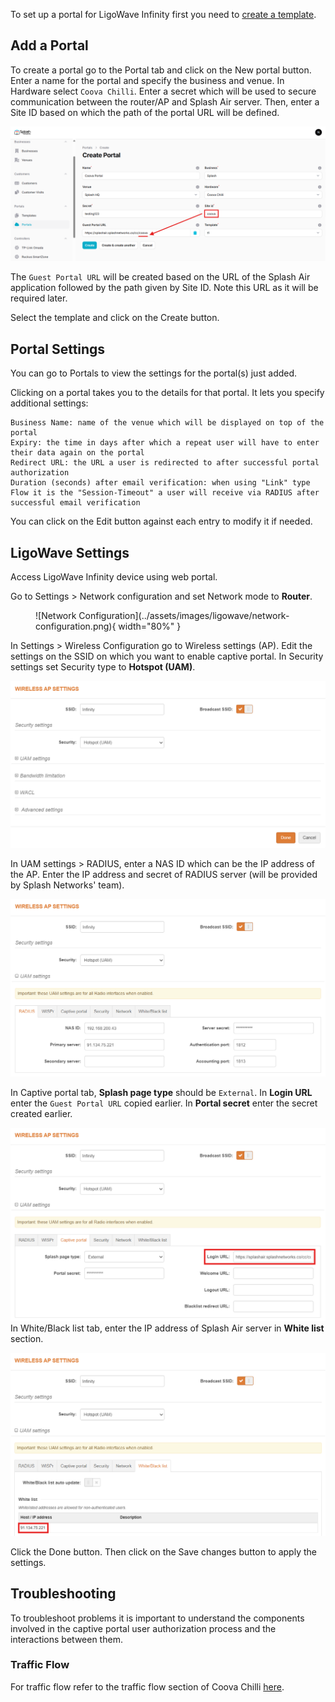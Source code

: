 To set up a portal for LigoWave Infinity first you need to [create a template](../defining-templates.md).

## Add a Portal

To create a portal go to the Portal tab and click on the New portal button. Enter a name for the portal and specify the business and venue. In Hardware select `Coova Chilli`. Enter a secret which will be used to secure communication between the router/AP and Splash Air server. Then, enter a Site ID based on which the path of the portal URL will be defined.

![Coova Portal](../assets/images/coova/coova-portal-url.png)

The `Guest Portal URL` will be created based on the URL of the Splash Air application followed by the path given by Site ID. Note this URL as it will be required later.

Select the template and click on the Create button.

## Portal Settings

You can go to Portals to view the settings for the portal(s) just added.

Clicking on a portal takes you to the details for that portal. It lets you specify additional settings:

```
Business Name: name of the venue which will be displayed on top of the portal
Expiry: the time in days after which a repeat user will have to enter their data again on the portal
Redirect URL: the URL a user is redirected to after successful portal authorization
Duration (seconds) after email verification: when using "Link" type Flow it is the "Session-Timeout" a user will receive via RADIUS after successful email verification 
```

You can click on the Edit button against each entry to modify it if needed.

## LigoWave Settings

Access LigoWave Infinity device using web portal.

Go to Settings > Network configuration and set Network mode to **Router**.

<figure markdown="span">
  ![Network Configuration](../assets/images/ligowave/network-configuration.png){ width="80%" }
</figure>

In Settings > Wireless Configuration go to Wireless settings (AP). Edit the settings on the SSID on which you want to enable captive portal. In Security settings set Security type to **Hotspot (UAM)**.

![Security settings](../assets/images/ligowave/security-settings.png)

In UAM settings > RADIUS, enter a NAS ID which can be the IP address of the AP. Enter the IP address and secret of RADIUS server (will be provided by Splash Networks' team).

![RADIUS](../assets/images/ligowave/radius.png)

In Captive portal tab, **Splash page type** should be `External`. In **Login URL** enter the `Guest Portal URL` copied earlier. In **Portal secret** enter the secret created earlier.

![Captive Portal](../assets/images/ligowave/captive-portal.png)
In White/Black list tab, enter the IP address of Splash Air server in **White list** section.

![Whitelist](../assets/images/ligowave/whitelist.png)

Click the Done button. Then click on the Save changes button to apply the settings.

## Troubleshooting

To troubleshoot problems it is important to understand the components involved in the captive portal user authorization process and the interactions between them.

### Traffic Flow

For traffic flow refer to the traffic flow section of Coova Chilli [here](coova-chilli.md/#traffic-flow).